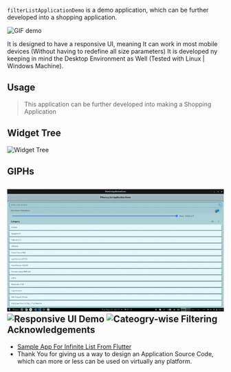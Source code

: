 `filterListApplicationDemo` is a demo application, which can be further developed into a shopping application.

![GIF demo](img/1.gif)

It is designed to have a responsive UI, meaning It can work in most mobile devices (Without having to redefine all size parameters) It is developed ny keeping in mind the Desktop Environment as Well (Tested with Linux | Windows Machine).

**Usage**
---
> This  application can be further developed into making a Shopping Application

**Widget Tree**
---
![Widget Tree](img/widgetTree.bmp)

**GIPHs**
---
![Search Filter](img/2.gif)
![Responsive UI Demo](img/3.gif)
![Cateogry-wise Filtering](img/4.gif)
**Acknowledgements**
---

+ [Sample App For Infinite List From Flutter](https://github.com/flutter/samples/tree/master/infinite_list)  
+ Thank You for giving us a way to design an Application Source Code, which can more or less can be used on virtually any platform.